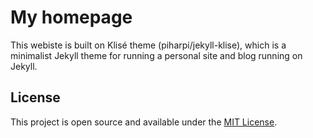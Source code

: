 # My homepage

This webiste is built on Klisé theme (piharpi/jekyll-klise), which is a minimalist Jekyll theme for running a personal site and blog running on Jekyll.

## License

This project is open source and available under the [MIT License](LICENSE).
